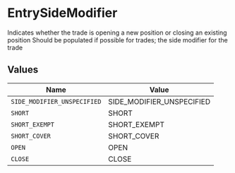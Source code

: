 # EntrySideModifier

Indicates whether the trade is opening a new position or closing an existing position Should be populated if possible for trades; the side modifier for the trade


## Values

| Name                        | Value                       |
| --------------------------- | --------------------------- |
| `SIDE_MODIFIER_UNSPECIFIED` | SIDE_MODIFIER_UNSPECIFIED   |
| `SHORT`                     | SHORT                       |
| `SHORT_EXEMPT`              | SHORT_EXEMPT                |
| `SHORT_COVER`               | SHORT_COVER                 |
| `OPEN`                      | OPEN                        |
| `CLOSE`                     | CLOSE                       |